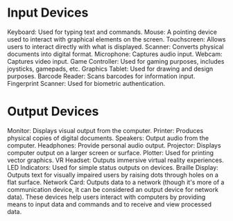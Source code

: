 # Input Devices
Keyboard: Used for typing text and commands.
Mouse: A pointing device used to interact with graphical elements on the screen.
Touchscreen: Allows users to interact directly with what is displayed.
Scanner: Converts physical documents into digital format.
Microphone: Captures audio input.
Webcam: Captures video input.
Game Controller: Used for gaming purposes, includes joysticks, gamepads, etc.
Graphics Tablet: Used for drawing and design purposes.
Barcode Reader: Scans barcodes for information input.
Fingerprint Scanner: Used for biometric authentication.

# Output Devices
Monitor: Displays visual output from the computer.
Printer: Produces physical copies of digital documents.
Speakers: Output audio from the computer.
Headphones: Provide personal audio output.
Projector: Displays computer output on a larger screen or surface.
Plotter: Used for printing vector graphics.
VR Headset: Outputs immersive virtual reality experiences.
LED Indicators: Used for simple status outputs on devices.
Braille Display: Outputs text for visually impaired users by raising dots through holes on a flat surface.
Network Card: Outputs data to a network (though it's more of a communication device, it can be considered an output device for network data).
These devices help users interact with computers by providing means to input data and commands and to receive and view processed data.
